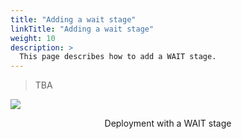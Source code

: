 ```yaml
---
title: "Adding a wait stage"
linkTitle: "Adding a wait stage"
weight: 10
description: >
  This page describes how to add a WAIT stage.
---
```


> TBA

![](/images/deployment-wait-stage.png)
<p style="text-align: center;">
Deployment with a WAIT stage
</p>
